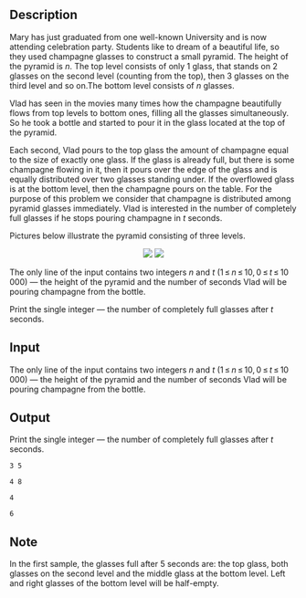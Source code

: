 ## Description

<div><p>Mary has just graduated from one well-known University and is now attending celebration party. Students like to dream of a beautiful life, so they used champagne glasses to construct a small pyramid. The height of the pyramid is <span class="tex-span"><i>n</i></span>. The top level consists of only <span class="tex-span">1</span> glass, that stands on <span class="tex-span">2</span> glasses on the second level (counting from the top), then <span class="tex-span">3</span> glasses on the third level and so on.The bottom level consists of <span class="tex-span"><i>n</i></span> glasses.</p><p>Vlad has seen in the movies many times how the champagne beautifully flows from top levels to bottom ones, filling all the glasses simultaneously. So he took a bottle and started to pour it in the glass located at the top of the pyramid.</p><p>Each second, Vlad pours to the top glass the amount of champagne equal to the size of exactly one glass. If the glass is already full, but there is some champagne flowing in it, then it pours over the edge of the glass and is equally distributed over two glasses standing under. If the overflowed glass is at the bottom level, then the champagne pours on the table. For the purpose of this problem we consider that champagne is distributed among pyramid glasses immediately. Vlad is interested in the number of completely full glasses if he stops pouring champagne in <span class="tex-span"><i>t</i></span> seconds.</p><p>Pictures below illustrate the pyramid consisting of three levels.</p><center> <img class="tex-graphics" src="file://HkdWCex7.png" style="max-width: 100.0%;max-height: 100.0%;"> <img class="tex-graphics" src="file://QzcKiOZZ.png" style="max-width: 100.0%;max-height: 100.0%;"> </center></div><div class="input-specification"><p>The only line of the input contains two integers <span class="tex-span"><i>n</i></span> and <span class="tex-span"><i>t</i></span> (<span class="tex-span">1 ≤ <i>n</i> ≤ 10, 0 ≤ <i>t</i> ≤ 10 000</span>)&nbsp;— the height of the pyramid and the number of seconds Vlad will be pouring champagne from the bottle.</p></div><div class="output-specification"><p>Print the single integer&nbsp;— the number of completely full glasses after <span class="tex-span"><i>t</i></span> seconds.</p></div>

## Input

<p>The only line of the input contains two integers <span class="tex-span"><i>n</i></span> and <span class="tex-span"><i>t</i></span> (<span class="tex-span">1 ≤ <i>n</i> ≤ 10, 0 ≤ <i>t</i> ≤ 10 000</span>)&nbsp;— the height of the pyramid and the number of seconds Vlad will be pouring champagne from the bottle.</p>

## Output

<p>Print the single integer&nbsp;— the number of completely full glasses after <span class="tex-span"><i>t</i></span> seconds.</p>





```input1
3 5

```




```input2
4 8

```




```output1
4

```




```output2
6

```



## Note

<p>In the first sample, the glasses full after <span class="tex-span">5</span> seconds are: the top glass, both glasses on the second level and the middle glass at the bottom level. Left and right glasses of the bottom level will be half-empty.</p>
